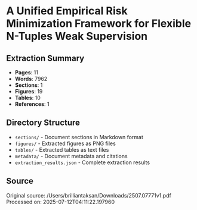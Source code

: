 # A Unified Empirical Risk Minimization Framework for Flexible N-Tuples Weak Supervision

## Extraction Summary

- **Pages**: 11
- **Words**: 7962
- **Sections**: 1
- **Figures**: 19
- **Tables**: 10
- **References**: 1

## Directory Structure

- `sections/` - Document sections in Markdown format
- `figures/` - Extracted figures as PNG files
- `tables/` - Extracted tables as text files
- `metadata/` - Document metadata and citations
- `extraction_results.json` - Complete extraction results

## Source

Original source: /Users/brilliantaksan/Downloads/2507.07771v1.pdf
Processed on: 2025-07-12T04:11:22.197960
